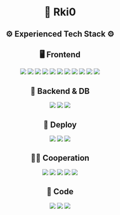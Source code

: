 <h1 align="center">🦊 Rki0</h1>

<h2 align="center">⚙️ Experienced Tech Stack ⚙️</h2>

<div align="center" >
  <h2 align="center">🖥️ Frontend</h2>
  
  <div align="center" >
    <img src="https://img.shields.io/badge/HTML5-E34F26?style=flat-square&logo=HTML5&logoColor=white"/>
    <img src="https://img.shields.io/badge/CSS3-1572B6?style=flat-square&logo=CSS3&logoColor=white"/>
    <img src="https://img.shields.io/badge/TailwindCSS-06B6D4?style=flat-square&logo=TAILWINDCSS&logoColor=white"/>
    <img src="https://img.shields.io/badge/styled-components-DB7093?style=flat-square&logo=styled-components&logoColor=white"/>
    <img src="https://img.shields.io/badge/SASS-CC6699?style=flat-square&logo=SASS&logoColor=white"/>
    <img src="https://img.shields.io/badge/Bootstrap-7952B3?style=flat-square&logo=Bootstrap&logoColor=white"/>
    <img src="https://img.shields.io/badge/JavaScript-F7DF1E?style=flat-square&logo=JavaScript&logoColor=white"/>
    <img src="https://img.shields.io/badge/TypeScript-3178C6?style=flat-square&logo=TypeScript&logoColor=white"/>
    <img src="https://img.shields.io/badge/React-61DAFB?style=flat-square&logo=React&logoColor=white"/> 
    <img src="https://img.shields.io/badge/Vite-646CFF?style=flat-square&logo=Vite&logoColor=white"/>
    <img src="https://img.shields.io/badge/Create React App-09D3AC?style=flat-square&logo=CreateReactApp&logoColor=white"/>
  </div>
</div>


<div align="center" >
  <h2 align="center">🔐 Backend & DB</h2>
  
  <div align="center" >
    <img src="https://img.shields.io/badge/Node.Js-339933?style=flat-square&logo=Node.js&logoColor=white"/>
    <img src="https://img.shields.io/badge/express-000000?style=flat-square&logo=express&logoColor=white"/>
    <img src="https://img.shields.io/badge/MongoDB-47A248?style=flat-square&logo=MongoDB&logoColor=white"/>
  </div>
</div>

<div align="center" >
  <h2 align="center">📱 Deploy</h2>
  
  <div align="center" >
    <img src="https://img.shields.io/badge/Netlify-00C7B7?style=flat-square&logo=Netlify&logoColor=white"/>
    <img src="https://img.shields.io/badge/Heroku-430098?style=flat-square&logo=Heroku&logoColor=white"/>
    <img src="https://img.shields.io/badge/GitHub Pages-222222?style=flat-square&logo=GitHubPages&logoColor=white"/>
  </div>
</div>

<div align="center" >
  <h2 align="center">🤝🏻 Cooperation</h2>
  
  <div align="center" >
    <img src="https://img.shields.io/badge/Jira-0052CC?style=flat-square&logo=Jira&logoColor=white"/>
    <img src="https://img.shields.io/badge/Trello-0052CC?style=flat-square&logo=Trello&logoColor=white"/>
    <img src="https://img.shields.io/badge/Slack-4A154B?style=flat-square&logo=Slack&logoColor=white"/>
    <img src="https://img.shields.io/badge/Notion-000000?style=flat-square&logo=Notion&logoColor=white"/>
    <img src="https://img.shields.io/badge/Discord-5865F2?style=flat-square&logo=Discord&logoColor=white"/>
  </div>
</div>

<div align="center" >
  <h2 align="center">🎵 Code</h2>
  
  <div align="center" >
    <img src="https://img.shields.io/badge/Git-F05032?style=flat-square&logo=Git&logoColor=white"/>
    <img src="https://img.shields.io/badge/Github-181717?style=flat-square&logo=Github&logoColor=white"/>
    <img src="https://img.shields.io/badge/GitLab-FC6D26?style=flat-square&logo=GitLab&logoColor=white"/>
  </div>
</div>
